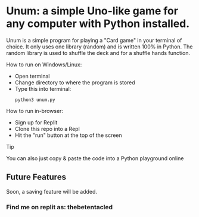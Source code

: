 # **Unum**: a simple Uno-like game for any computer with Python installed.
Unum is a simple program for playing a "Card game" in your terminal of choice. It only uses one library (random) and is written 100% in Python. The random library is used to shuffle the deck and for a shuffle hands function. 

How to run on Windows/Linux:
- Open terminal
- Change directory to where the program is stored
- Type this into terminal:
  ```
  python3 unum.py
  ```

How to run in-browser:
- Sign up for Replit
- Clone this repo into a Repl
- Hit the "run" button at the top of the screen
> [!TIP]
> You can also just copy & paste the code into a Python playground online
## Future Features
Soon, a saving feature will be added.
### Find me on replit as: thebetentacled
